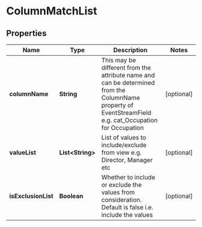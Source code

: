 

# ColumnMatchList



## Properties

| Name | Type | Description | Notes |
|------------ | ------------- | ------------- | -------------|
|**columnName** | **String** | This may be different from the attribute name and can be determined from the ColumnName property of EventStreamField e.g. cat_Occupation for Occupation |  [optional] |
|**valueList** | **List&lt;String&gt;** | List of values to include/exclude from view e.g. Director, Manager etc |  [optional] |
|**isExclusionList** | **Boolean** | Whether to include or exclude the values from consideration. Default is false i.e. include the values |  [optional] |



